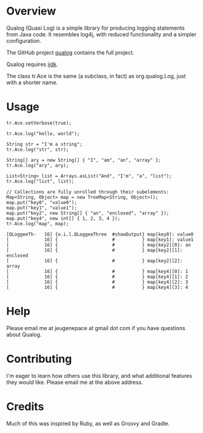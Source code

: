 # Overview

Qualog (Quasi Log) is a simple library for producing logging statements from Java code. It resembles
log4j, with reduced functionality and a simpler configuration.

The GitHub project [qualog](http://github.com/jpace/qualog "Qualog") contains the full project.

Qualog requires [ijdk](http://github.com/jpace/ijdk "IJDK").

The class tr.Ace is the same (a subclass, in fact) as org.qualog.Log, just with a shorter name.

# Usage

    tr.Ace.setVerbose(true);

    tr.Ace.log("hello, world");

    String str = "I'm a string";
    tr.Ace.log("str", str);

    String[] ary = new String[] { "I", "am", "an", "array" };
    tr.Ace.log("ary", ary);

    List<String> list = Arrays.asList("And", "I'm", "a", "list");
    tr.Ace.log("list", list);

    // Collections are fully unrolled through their subelements:
    Map<String, Object> map = new TreeMap<String, Object>();
    map.put("key0", "value0");
    map.put("key1", "value1");
    map.put("key2", new String[] { "an", "enclosed", "array" });
    map.put("key4", new int[] { 1, 2, 3, 4 });
    tr.Ace.log("map", map);

    [QLoggeeTh-   16] {o.i.l.QLoggeeThree  #showOutput} map[key0]: value0
    [             16] {                    #          } map[key1]: value1
    [             16] {                    #          } map[key2][0]: an
    [             16] {                    #          } map[key2][1]: enclosed
    [             16] {                    #          } map[key2][2]: array
    [             16] {                    #          } map[key4][0]: 1
    [             16] {                    #          } map[key4][1]: 2
    [             16] {                    #          } map[key4][2]: 3
    [             16] {                    #          } map[key4][3]: 4

# Help

Please email me at jeugenepace at gmail dot com if you have questions about Qualog.

# Contributing

I'm eager to learn how others use this library, and what additional features
they would like. Please email me at the above address.

# Credits

Much of this was inspired by Ruby, as well as Groovy and Gradle.
